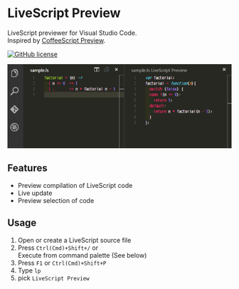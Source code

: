 # LiveScript Preview
LiveScript previewer for Visual Studio Code.  
Inspired by [CoffeeScript Preview](https://github.com/dcbarrett/vscode-coffeescript-preview).

[![GitHub license][license-img]][license-url]

![LiveScript Preview Sample](./livescript-preview-sample.png)

## Features

* Preview compilation of LiveScript code
* Live update
* Preview selection of code

## Usage

1. Open or create a LiveScript source file
1. Press `Ctrl(Cmd)+Shift+/` or<br>Execute from command palette (See below)
  1. Press `F1` or `Ctrl(Cmd)+Shift+P`
  1. Type `lp`
  1. pick `LiveScript Preview`

[license-img]: https://img.shields.io/badge/license-MIT-blue.svg
[license-url]: https://raw.githubusercontent.com/eheitherd/vscode-livescript-preview/master/LICENSE
